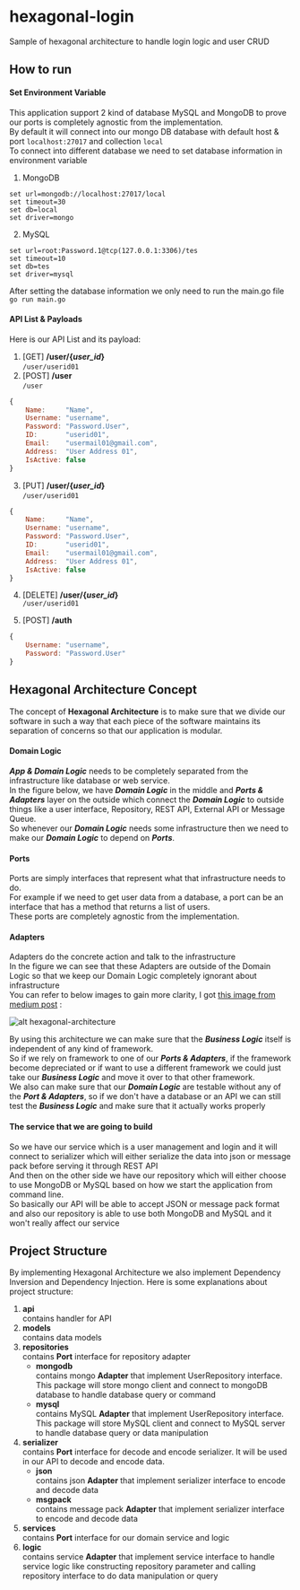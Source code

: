 # hexagonal-login
Sample of hexagonal architecture to handle login logic and user CRUD

How to run
---
#### Set Environment Variable
This application support 2 kind of database MySQL and MongoDB to prove our ports is completely agnostic from the implementation.  
By default it will connect into our mongo DB database with default host & port `localhost:27017` and collection `local`  
To connect into different database we need to set database information in environment variable  

1. MongoDB

```cli
set url=mongodb://localhost:27017/local  
set timeout=30  
set db=local  
set driver=mongo  
```

2. MySQL

```cli
set url=root:Password.1@tcp(127.0.0.1:3306)/tes
set timeout=10
set db=tes
set driver=mysql
```

After setting the database information we only need to run the main.go file  
`go run main.go`  

#### API List & Payloads
Here is our API List and its payload:  

1. [GET] **/user/{_user\_id_}**  
`/user/userid01`
2. [POST] **/user**  
`/user`
```javascript
{
	Name:     "Name",  
	Username: "username",  
	Password: "Password.User",  
	ID:       "userid01",  
	Email:    "usermail01@gmail.com",  
	Address:  "User Address 01",  
	IsActive: false  
}
```
3. [PUT] **/user/{_user\_id_}**  
`/user/userid01`
```javascript
{
	Name:     "Name",  
	Username: "username",  
	Password: "Password.User",  
	ID:       "userid01",  
	Email:    "usermail01@gmail.com",  
	Address:  "User Address 01",  
	IsActive: false  
}
```
4. [DELETE] **/user/{_user\_id_}**  
`/user/userid01`

5. [POST] **/auth**  
```javascript
{  
	Username: "username",  
	Password: "Password.User"
}
```


Hexagonal Architecture Concept
---
The concept of **Hexagonal Architecture** is to make sure that we divide our software in such a way that each piece of the software maintains its separation of concerns so that our application is modular.  

#### Domain Logic 
_**App & Domain Logic**_ needs to be completely separated from the infrastructure like database or web service.  
In the figure below, we have _**Domain Logic**_ in the middle and _**Ports & Adapters**_ layer on the outside which connect the _**Domain Logic**_ to outside things like a user interface, Repository, REST API, External API or Message Queue.  
So whenever our _**Domain Logic**_ needs some infrastructure then we need to make our _**Domain Logic**_ to depend on _**Ports**_.

#### Ports
Ports are simply interfaces that represent what that infrastructure needs to do.  
For example if we need to get user data from a database, a port can be an interface that has a method that returns a list of users.  
These ports are completely agnostic from the implementation.

#### Adapters
Adapters do the concrete action and talk to the infrastructure  
In the figure we can see that these Adapters are outside of the Domain Logic so that we keep our Domain Logic completely ignorant about infrastructure  
You can refer to below images to gain more clarity, I got [this image from medium post](https://medium.com/@msmechatronics/hexagonal-architecture-in-java-5b21ebea849d)
 :

![alt hexagonal-architecture](https://miro.medium.com/max/1689/1*dayDz6OTNc2qSS3QhppATA.png)

By using this architecture we can make sure that the _**Business Logic**_ itself is independent of any kind of framework.  
So if we rely on framework to one of our _**Ports & Adapters**_, if the framework become depreciated or if want to use a different framework we could just take our _**Business Logic**_ and move it over to that other framework.  
We also can make sure that our _**Domain Logic**_ are testable without any of the _**Port & Adapters**_, so if we don't have a database or an API we can still test the _**Business Logic**_ and make sure that it actually works properly

#### The service that we are going to build  

So we have our service which is a user management and login and it will connect to serializer which will either serialize the data into json or message pack before serving it through REST API  
And then on the other side we have our repository which will either choose to use MongoDB or MySQL based on how we start the application from command line.  
So basically our API will be able to accept JSON or message pack format and also our repository is able to use both MongoDB and MySQL and it won't really affect our service

Project Structure
---
By implementing Hexagonal Architecture we also implement Dependency Inversion and Dependency Injection. Here is some explanations about project structure:

1. **api**  
contains handler for API
2. **models**  
contains data models
3. **repositories**  
contains **Port** interface for repository adapter
   - **mongodb**  
contains mongo **Adapter** that implement UserRepository interface. This package will store mongo client and connect to mongoDB database to handle database query or command
   - **mysql**  
contains MySQL **Adapter** that implement UserRepository interface. This package will store MySQL client and connect to MySQL server to handle database query or data manipulation
4. **serializer**  
contains **Port** interface for decode and encode serializer. It will be used in our API to decode and encode data.
   - **json**  
contains json **Adapter** that implement serializer interface to encode and decode data
   - **msgpack**  
contains message pack **Adapter** that implement serializer interface to encode and decode data
5. **services**  
contains **Port** interface for our domain service and logic 
6. **logic**  
contains service **Adapter** that implement service interface to handle service logic like constructing repository parameter and calling repository interface to do data manipulation or query